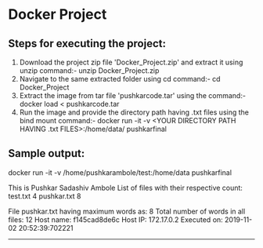 # Docker Project

## Steps for executing the project:
1. Download the project zip file 'Docker_Project.zip' and extract it using unzip command:- unzip Docker_Project.zip
2. Navigate to the same extracted folder using cd command:- cd Docker_Project
3. Extract the image from tar file 'pushkarcode.tar' using the command:- docker load < pushkarcode.tar
4. Run the image and provide the directory path having .txt files using the bind mount command:-   docker run -it -v <YOUR DIRECTORY PATH HAVING .txt FILES>:/home/data/ pushkarfinal
	
## Sample output:
docker run -it -v /home/pushkarambole/test:/home/data pushkarfinal

This is Pushkar Sadashiv Ambole
List of files with their respective count:
test.txt        4
pushkar.txt       8

File pushkar.txt having maximum words as: 8
Total number of words in all files: 12
Host name: f145cad8de6c
Host IP: 172.17.0.2
Executed on: 2019-11-02 20:52:39:702221
**********************************************
